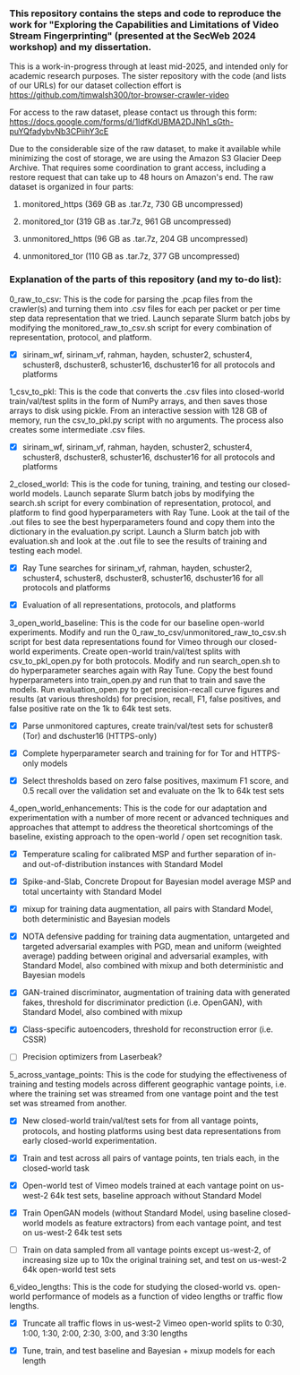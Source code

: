 ### This repository contains the steps and code to reproduce the work for "Exploring the Capabilities and Limitations of Video Stream Fingerprinting" (presented at the SecWeb 2024 workshop) and my dissertation.

This is a work-in-progress through at least mid-2025, and intended only for academic research purposes. The sister repository with the code (and lists of our URLs) for our dataset collection effort is https://github.com/timwalsh300/tor-browser-crawler-video

For access to the raw dataset, please contact us through this form: https://docs.google.com/forms/d/1ldfKdUBMA2DJNh1_sGth-puYQfadybvNb3CPiihY3cE

Due to the considerable size of the raw dataset, to make it available while minimizing the cost of storage, we are using the Amazon S3 Glacier Deep Archive. That requires some coordination to grant access, including a restore request that can take up to 48 hours on Amazon's end. The raw dataset is organized in four parts:

1. monitored_https (369 GB as .tar.7z, 730 GB uncompressed)

2. monitored_tor (319 GB as .tar.7z, 961 GB uncompressed)

3. unmonitored_https (96 GB as .tar.7z, 204 GB uncompressed)

4. unmonitored_tor (110 GB as .tar.7z, 377 GB uncompressed)

### Explanation of the parts of this repository (and my to-do list):

0_raw_to_csv: This is the code for parsing the .pcap files from the crawler(s) and turning them into .csv files for each per packet or per time step data representation that we tried. Launch separate Slurm batch jobs by modifying the monitored_raw_to_csv.sh script for every combination of representation, protocol, and platform.

- [x] sirinam_wf, sirinam_vf, rahman, hayden, schuster2, schuster4, schuster8, dschuster8, schuster16, dschuster16 for all protocols and platforms

1_csv_to_pkl: This is the code that converts the .csv files into closed-world train/val/test splits in the form of NumPy arrays, and then saves those arrays to disk using pickle. From an interactive session with 128 GB of memory, run the csv_to_pkl.py script with no arguments. The process also creates some intermediate .csv files.

- [x] sirinam_wf, sirinam_vf, rahman, hayden, schuster2, schuster4, schuster8, dschuster8, schuster16, dschuster16 for all protocols and platforms

2_closed_world: This is the code for tuning, training, and testing our closed-world models. Launch separate Slurm batch jobs by modifying the search.sh script for every combination of representation, protocol, and platform to find good hyperparameters with Ray Tune. Look at the tail of the .out files to see the best hyperparameters found and copy them into the dictionary in the evaluation.py script. Launch a Slurm batch job with evaluation.sh and look at the .out file to see the results of training and testing each model.

- [x] Ray Tune searches for sirinam_vf, rahman, hayden, schuster2, schuster4, schuster8, dschuster8, schuster16, dschuster16 for all protocols and platforms

- [x] Evaluation of all representations, protocols, and platforms

3_open_world_baseline: This is the code for our baseline open-world experiments. Modify and run the 0_raw_to_csv/unmonitored_raw_to_csv.sh script for best data representations found for Vimeo through our closed-world experiments. Create open-world train/val/test splits with csv_to_pkl_open.py for both protocols. Modify and run search_open.sh to do hyperparameter searches again with Ray Tune. Copy the best found hyperparameters into train_open.py and run that to train and save the models. Run evaluation_open.py to get precision-recall curve figures and results (at various thresholds) for precision, recall, F1, false positives, and false positive rate on the 1k to 64k test sets.

- [x] Parse unmonitored captures, create train/val/test sets for schuster8 (Tor) and dschuster16 (HTTPS-only)

- [x] Complete hyperparameter search and training for for Tor and HTTPS-only models

- [x] Select thresholds based on zero false positives, maximum F1 score, and 0.5 recall over the validation set and evaluate on the 1k to 64k test sets

4_open_world_enhancements: This is the code for our adaptation and experimentation with a number of more recent or advanced techniques and approaches that attempt to address the theoretical shortcomings of the baseline, existing approach to the open-world / open set recognition task.

- [x] Temperature scaling for calibrated MSP and further separation of in- and out-of-distribution instances with Standard Model

- [x] Spike-and-Slab, Concrete Dropout for Bayesian model average MSP and total uncertainty with Standard Model

- [x] mixup for training data augmentation, all pairs with Standard Model, both deterministic and Bayesian models

- [x] NOTA defensive padding for training data augmentation, untargeted and targeted adversarial examples with PGD, mean and uniform (weighted average) padding between original and adversarial examples, with Standard Model, also combined with mixup and both deterministic and Bayesian models

- [x] GAN-trained discriminator, augmentation of training data with generated fakes, threshold for discriminator prediction (i.e. OpenGAN), with Standard Model, also combined with mixup

- [x] Class-specific autoencoders, threshold for reconstruction error (i.e. CSSR)

- [ ] Precision optimizers from Laserbeak?

5_across_vantage_points: This is the code for studying the effectiveness of training and testing models across different geographic vantage points, i.e. where the training set was streamed from one vantage point and the test set was streamed from another.

- [x] New closed-world train/val/test sets for from all vantage points, protocols, and hosting platforms using best data representations from early closed-world experimentation.

- [x] Train and test across all pairs of vantage points, ten trials each, in the closed-world task

- [x] Open-world test of Vimeo models trained at each vantage point on us-west-2 64k test sets, baseline approach without Standard Model

- [x] Train OpenGAN models (without Standard Model, using baseline closed-world models as feature extractors) from each vantage point, and test on us-west-2 64k test sets

- [ ] Train on data sampled from all vantage points except us-west-2, of increasing size up to 10x the original training set, and test on us-west-2 64k open-world test sets

6_video_lengths: This is the code for studying the closed-world vs. open-world performance of models as a function of video lengths or traffic flow lengths.

- [x] Truncate all traffic flows in us-west-2 Vimeo open-world splits to 0:30, 1:00, 1:30, 2:00, 2:30, 3:00, and 3:30 lengths

- [x] Tune, train, and test baseline and Bayesian + mixup models for each length
